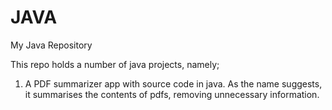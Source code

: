 # JAVA
My Java Repository

This repo holds a number of java projects, namely;
1. A PDF summarizer app with source code in java. As the name suggests, it summarises the contents of pdfs, removing unnecessary information.
